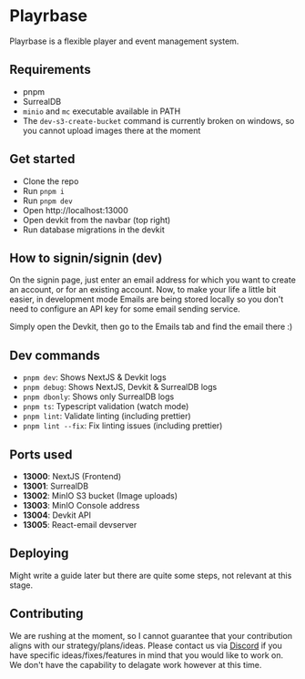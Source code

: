 # Playrbase

Playrbase is a flexible player and event management system.

## Requirements
- pnpm
- SurrealDB
- `minio` and `mc` executable available in PATH
- The `dev-s3-create-bucket` command is currently broken on windows, so you cannot upload images there at the moment

## Get started
- Clone the repo
- Run `pnpm i`
- Run `pnpm dev`
- Open http://localhost:13000
- Open devkit from the navbar (top right)
- Run database migrations in the devkit

## How to signin/signin (dev)
On the signin page, just enter an email address for which you want to create an account, or for an existing account.
Now, to make your life a little bit easier, in development mode Emails are being stored locally so you don't need to configure an API key for some email sending service. 

Simply open the Devkit, then go to the Emails tab and find the email there :)

## Dev commands
- `pnpm dev`: Shows NextJS & Devkit logs
- `pnpm debug`: Shows NextJS, Devkit & SurrealDB logs
- `pnpm dbonly`: Shows only SurrealDB logs
- `pnpm ts`: Typescript validation (watch mode)
- `pnpm lint`: Validate linting (including prettier)
- `pnpm lint --fix`: Fix linting issues (including prettier)

## Ports used
- **13000**: NextJS (Frontend)
- **13001**: SurrealDB
- **13002**: MinIO S3 bucket (Image uploads)
- **13003**: MinIO Console address
- **13004**: Devkit API
- **13005**: React-email devserver

## Deploying
Might write a guide later but there are quite some steps, not relevant at this stage.

## Contributing
We are rushing at the moment, so I cannot guarantee that your contribution aligns with our strategy/plans/ideas. Please contact us via [Discord](https://discord.gg/eSt4nrbSyH) if you have specific ideas/fixes/features in mind that you would like to work on. We don't have the capability to delagate work however at this time.